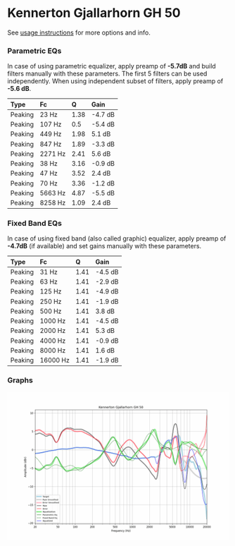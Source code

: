 # Kennerton Gjallarhorn GH 50
See [usage instructions](https://github.com/jaakkopasanen/AutoEq#usage) for more options and info.

### Parametric EQs
In case of using parametric equalizer, apply preamp of **-5.7dB** and build filters manually
with these parameters. The first 5 filters can be used independently.
When using independent subset of filters, apply preamp of **-5.6 dB**.

| Type    | Fc      |    Q | Gain    |
|:--------|:--------|:-----|:--------|
| Peaking | 23 Hz   | 1.38 | -4.7 dB |
| Peaking | 107 Hz  | 0.5  | -5.4 dB |
| Peaking | 449 Hz  | 1.98 | 5.1 dB  |
| Peaking | 847 Hz  | 1.89 | -3.3 dB |
| Peaking | 2271 Hz | 2.41 | 5.6 dB  |
| Peaking | 38 Hz   | 3.16 | -0.9 dB |
| Peaking | 47 Hz   | 3.52 | 2.4 dB  |
| Peaking | 70 Hz   | 3.36 | -1.2 dB |
| Peaking | 5663 Hz | 4.87 | -5.5 dB |
| Peaking | 8258 Hz | 1.09 | 2.4 dB  |

### Fixed Band EQs
In case of using fixed band (also called graphic) equalizer, apply preamp of **-4.7dB**
(if available) and set gains manually with these parameters.

| Type    | Fc       |    Q | Gain    |
|:--------|:---------|:-----|:--------|
| Peaking | 31 Hz    | 1.41 | -4.5 dB |
| Peaking | 63 Hz    | 1.41 | -2.9 dB |
| Peaking | 125 Hz   | 1.41 | -4.9 dB |
| Peaking | 250 Hz   | 1.41 | -1.9 dB |
| Peaking | 500 Hz   | 1.41 | 3.8 dB  |
| Peaking | 1000 Hz  | 1.41 | -4.5 dB |
| Peaking | 2000 Hz  | 1.41 | 5.3 dB  |
| Peaking | 4000 Hz  | 1.41 | -0.9 dB |
| Peaking | 8000 Hz  | 1.41 | 1.6 dB  |
| Peaking | 16000 Hz | 1.41 | -1.9 dB |

### Graphs
![](./Kennerton%20Gjallarhorn%20GH%2050.png)